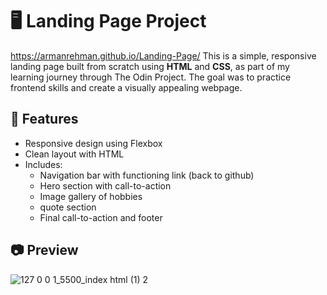 # 🖥️ Landing Page Project
https://armanrehman.github.io/Landing-Page/
This is a simple, responsive landing page built from scratch using **HTML** and **CSS**, as part of my learning journey through The Odin Project. The goal was to practice frontend skills and create a visually appealing webpage.

## 🌟 Features
- Responsive design using Flexbox
- Clean layout with HTML
- Includes:
  - Navigation bar with functioning link (back to github)
  - Hero section with call-to-action
  - Image gallery of hobbies
  - quote section
  - Final call-to-action and footer

## 📷 Preview
![127 0 0 1_5500_index html (1) 2](https://github.com/user-attachments/assets/996387b5-c8b1-4823-b205-b48948bf97cc)


